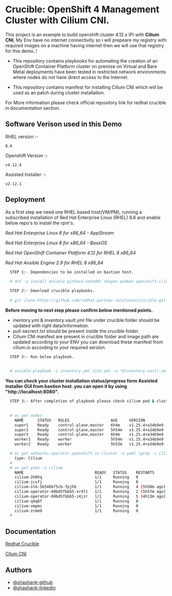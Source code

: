 # Crucible: OpenShift 4 Management Cluster with Cilium CNI.
This project is an example to build openshift cluster 4.12.x IPI with **Cilium CNI**, My Env have no internet connectivity so i will prepeare my registry with required images on a machine having internet then we will use that registry for this demo..!

* This repository contains playbooks for automating the creation of an OpenShift Container Platform cluster on premise on Virtual and Bare Metal deployments have been tested in restricted network environments where nodes do not have direct access to the Internet.

* This repository contains manifest for installing Cilium CNI which will be used as an patch during cluster installation.

For More information please check official repository link for redhat crucible in documentation section.


## Software Verison used in this Demo

RHEL version :-

`8.6`

Openshift Version :-

`v4.12.4`

Assisted Installer :-

`v2.12.1`


## Deployment

As a first step we need one RHEL based host(VM/PM), running a subscribed installation of Red Hat Enterprise Linux (RHEL) 8.6 and enable below repo's to install the rpm's.

_Red Hat Enterprise Linux 8 for x86_64 - AppStream_

_Red Hat Enterprise Linux 8 for x86_64 - BaseOS_

_Red Hat OpenShift Container Platform 4.12 for RHEL 8 x86_64_

_Red Hat Ansible Engine 2.9 for RHEL 8 x86_64_

```bash
  STEP 1:- Dependencies to be installed on bastion host.
  
  # dnf -y install ansible python3-netaddr skopeo podman openshift-clients ipmitool python3-pyghmi python3-jmespath git
```
```bash
  STEP 2:- Download crucible playbooks.
  
  # git clone https://github.com/redhat-partner-solutions/crucible.git
```
**Before moving to next step please confirm below mentioned points.**

* inentory.yml & inventory.vault.yml file under crucible folder should be updated with right data/information.
* pull-secrect.txt should be present inside the crucible folder.
* Cilium CNI manifest are present in crucible folder and image path are updated according to your ENV you can download these manifest from cilium.io according to your required version.

```bash
  STEP 3:- Run below playbook.
  
  
  # ansible-playbook -i inventory.yml site.yml -e "@inventory.vault.yml" 
```
**You can check your cluster installation status/progress form Assisted installer GUI from bastion host. you can open it by using "http://localhost:8080".**

```bash
  STEP 3:- After completion of playbook please check cilium pod & cluster status.
  
  
  # oc get nodes
    NAME      STATUS   ROLES                  AGE     VERSION
    super1    Ready    control-plane,master   6h4m    v1.25.4+a34b9e9
    super2    Ready    control-plane,master   5h54m   v1.25.4+a34b9e9
    super3    Ready    control-plane,master   6h4m    v1.25.4+a34b9e9
    worker1   Ready    worker                 5h54m   v1.25.4+a34b9e9
    worker2   Ready    worker                 5h53m   v1.25.4+a34b9e9

  # oc get networks.operator.openshift.io cluster -o yaml |grep -i Cilium
    type: Cilium
  #
  # oc get pods -n cilium
    NAME                               READY   STATUS    RESTARTS        AGE
    cilium-2h8hq                       1/1     Running   0               5h59m
    cilium-jcsfj                       1/1     Running   0               6h9m
    cilium-olm-56546bf5cb-7pjhb        1/1     Running   4 (5h50m ago)   6h8m
    cilium-operator-69bd5fbbb5-xr4lt   1/1     Running   2 (5h57m ago)   6h9m
    cilium-operator-69bd5fbbb5-z4jzr   1/1     Running   5 (4h13m ago)   6h9m
    cilium-q4q8f                       1/1     Running   0               6h9m
    cilium-vmpmc                       1/1     Running   0               5h58m
    cilium-zcmm9                       1/1     Running   0               5h59m
  #

  ```

## Documentation

[Redhat Crucible ](https://github.com/redhat-partner-solutions/crucible)

[Cilum CNI](https://docs.cilium.io/en/stable/)


## Authors

- [@shashank-github](https://github.com/shashank-6777)
- [@shashank-linkedin](https://linkedin.com/in/shashank-sharma-137002124)

